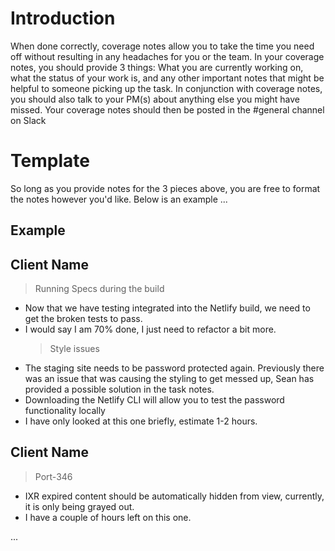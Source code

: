 # Introduction

When done correctly, coverage notes allow you to take the time you need off without resulting in any headaches for you or the team. In your coverage notes, you should provide 3 things: What you are currently working on, what the status of your work is, and any other important notes that might be helpful to someone picking up the task. In conjunction with coverage notes, you should also talk to your PM(s) about anything else you might have missed. Your coverage notes should then be posted in the #general channel on Slack

# Template

So long as you provide notes for the 3 pieces above, you are free to format the notes however you'd like. Below is an example ...

## Example

## Client Name

> Running Specs during the build

- Now that we have testing integrated into the Netlify build, we need to get the broken tests to pass.
- I would say I am 70% done, I just need to refactor a bit more.
  > Style issues
- The staging site needs to be password protected again. Previously there was an issue that was causing the styling to get messed up, Sean has provided a possible solution in the task notes.
- Downloading the Netlify CLI will allow you to test the password functionality locally
- I have only looked at this one briefly, estimate 1-2 hours.

## Client Name

> Port-346

- IXR expired content should be automatically hidden from view, currently, it is only being grayed out.
- I have a couple of hours left on this one.

...
